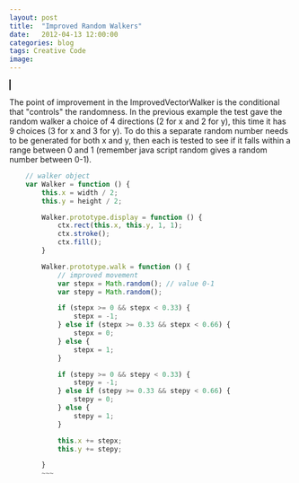 ```yaml
---
layout: post
title:  "Improved Random Walkers"
date:   2012-04-13 12:00:00
categories: blog
tags: Creative Code
image:
---
```

<style>  
.axis path,
.axis line {
  fill: none;
  stroke: #000;
  shape-rendering: crispEdges;
}
</style>

<canvas id="myCanvas" width="845px" height="450px"
style="border:1px solid #000000;">
</canvas>

<script>
// put code in an overall function
window.onload = function () {
    "use strict";
    var canvas = document.getElementById('myCanvas');    
  	canvas.style.width ='100%';
  	canvas.style.height='100%';
  	canvas.width  = canvas.offsetWidth;
  	canvas.height = canvas.offsetHeight;    
    var ctx = canvas.getContext('2d');
    var width = canvas.width;
    var height = canvas.height;
    var step = 5;

    // walker object
    var Walker = function () {
        this.x = width / 2;
        this.y = height / 2;

        Walker.prototype.display = function() {
            ctx.rect(this.x,this.y,5,5);
            ctx.stroke();
            ctx.fill();
        }

        Walker.prototype.walk = function () {
        	var choice = Math.random();

            var stepx = Math.random(); // value 0-1
            var stepy = Math.random();

            if (stepx >= 0 && stepx < 0.33) {
                stepx = -1;
            } else if (stepx >= 0.33 && stepx < 0.66) {
                stepx = 0;
            } else {
                stepx = 1;
            }

            if (stepy >= 0 && stepy < 0.33) {
                stepy = -1;
            } else if (stepy >= 0.33 && stepy < 0.66) {
                stepy = 0;
            } else {
                stepy = 1;
            }

            this.x += stepx*step
            this.y += stepy*step
        }
        }

        // initialise a walker object
        var w = new Walker();

        // run draw function
        setInterval(draw, 10);

        function draw() {
            w.walk();
            w.display();
        }
    };
</script>


The point of improvement in the ImprovedVectorWalker is the conditional that "controls" the randomness. In the previous example the test gave the random walker a choice of 4 directions (2 for x and 2 for y), this time it has 9 choices (3 for x and 3 for y). To do this a separate random number needs to be generated for both x and y, then each is tested to see if it falls within a range between 0 and 1 (remember java script random gives a random number between 0-1).

~~~ Javascript
	// walker object
    var Walker = function () {
        this.x = width / 2;
        this.y = height / 2;

        Walker.prototype.display = function () {
            ctx.rect(this.x, this.y, 1, 1);
            ctx.stroke();
            ctx.fill();
        }

        Walker.prototype.walk = function () {
            // improved movement
            var stepx = Math.random(); // value 0-1
            var stepy = Math.random();

            if (stepx >= 0 && stepx < 0.33) {
                stepx = -1;
            } else if (stepx >= 0.33 && stepx < 0.66) {
                stepx = 0;
            } else {
                stepx = 1;
            }

            if (stepy >= 0 && stepy < 0.33) {
                stepy = -1;
            } else if (stepy >= 0.33 && stepy < 0.66) {
                stepy = 0;
            } else {
                stepy = 1;
            }

            this.x += stepx;
            this.y += stepy;

        }
        ~~~
